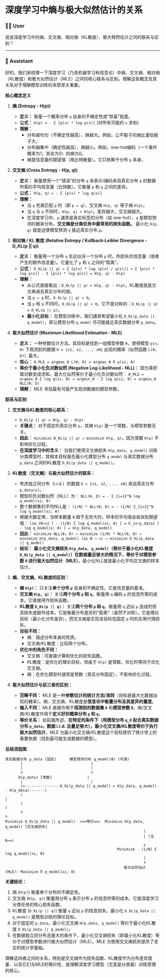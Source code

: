 # 深度学习中熵与极大似然估计的关系

### 🧑‍💻 User

说说深度学习中的熵、交叉熵、相对熵（KL散度）、极大释然估计之间的联系与区别？

---

### 🤖 Assistant

好的，我们来梳理一下深度学习（乃至机器学习和信息论）中熵、交叉熵、相对熵（KL散度）和极大似然估计（MLE）之间的核心联系与区别。理解这些概念及其关系对于理解模型训练的本质至关重要。

**核心概念定义**

1.  **熵 (Entropy - H(p))**
    *   **定义：** 衡量一个概率分布 `p` 自身的不确定性或“惊喜”程度。
    *   **公式：** `H(p) = - Σ [p(x) * log p(x)]` (对所有可能的 `x` 求和)
    *   **理解：**
        *   分布越均匀（不确定性越高），熵越大。例如，公平骰子的熵比灌铅骰子大。
        *   分布越集中（确定性越高），熵越小。例如，one-hot编码（一个事件概率为1，其余为0）的熵为0。
        *   熵是信息量的期望值（用比特衡量）。它只依赖于分布 `p` 本身。

2.  **交叉熵 (Cross Entropy - H(p, q))**
    *   **定义：** 衡量使用一个“错误”的分布 `q` 来表示/编码来自真实分布 `p` 的数据所需的平均信息量（比特数）。它衡量 `p` 和 `q` 之间的差异。
    *   **公式：** `H(p, q) = - Σ [p(x) * log q(x)]`
    *   **理解：**
        *   当 `q` 完美匹配 `p` 时（即 `p = q`），交叉熵 `H(p, q)` 等于熵 `H(p)`。
        *   当 `q` 与 `p` 不同时，`H(p, q) > H(p)`。差异越大，交叉熵越大。
        *   在深度学习中，`p` 通常是真实标签的分布（如 one-hot），`q` 是模型预测的概率分布。**交叉熵是分类任务中最常用的损失函数。** 最小化 `H(p, q)` 就是迫使模型预测 `q` 接近真实分布 `p`。

3.  **相对熵 / KL 散度 (Relative Entropy / Kullback-Leibler Divergence - D_KL(p || q))**
    *   **定义：** 衡量用一个分布 `q` 去近似另一个分布 `p` 时，所损失的信息量（或者产生的额外信息量）。它量化了 `p` 和 `q` 之间的“距离”。
    *   **公式：** `D_KL(p || q) = Σ [p(x) * log (p(x) / q(x))] = Σ [p(x) * log p(x)] - Σ [p(x) * log q(x)] = H(p, q) - H(p)`
    *   **理解：**
        *   从公式直接看出：`D_KL(p || q) = H(p, q) - H(p)`。KL散度就是交叉熵减去真实分布的熵。
        *   当 `p = q` 时，`D_KL(p || q) = 0`。
        *   当 `p` 和 `q` 不同时，`D_KL(p || q) > 0`。它不是对称的：`D_KL(p || q) ≠ D_KL(q || p)`。
        *   **最小化目标：** 在模型训练中，我们通常希望最小化 `D_KL(p_data || q_model)`，即让模型分布 `q_model` 尽可能接近真实数据分布 `p_data`。

4.  **极大似然估计 (Maximum Likelihood Estimation - MLE)**
    *   **定义：** 一种参数估计方法。其目标是找到一组模型参数 `θ`，使得模型 `q(x; θ)` 下观测到的数据 `D = {x1, x2, ..., xN}` 出现的概率（似然函数 `L(θ; D)`）最大。
    *   **核心：** `θ_MLE = argmax_θ L(θ; D) = argmax_θ Π q(xi; θ)`
    *   **等价于最小化负对数似然 (Negative Log-Likelihood - NLL)：** 因为乘积取对数变成求和，最大化似然等价于最小化负对数似然：
        `θ_MLE = argmax_θ Σ log q(xi; θ) = argmin_θ - Σ log q(xi; θ) = argmin_θ NLL(θ; D)`
    *   **理解：** MLE 寻找最有可能产生观测数据的模型参数。

**联系与区别**

1.  **交叉熵与KL散度的核心联系：**
    *   `D_KL(p || q) = H(p, q) - H(p)`
    *   **关键点：** 对于固定的真实分布 `p`，其熵 `H(p)` 是一个常数，与模型参数无关。
    *   **因此：** `minimize D_KL(p || q) ⇔ minimize H(p, q)`。因为常数 `H(p)` 不影响优化过程。
    *   **在深度学习中的含义：** 当我们使用交叉熵损失 `H(p_data, q_model)` 训练分类模型时，其根本目标是在最小化模型分布 `q_model` 与真实数据分布 `p_data` 之间的KL散度 `D_KL(p_data || q_model)`。

2.  **KL散度（交叉熵）与极大似然估计的联系：**
    *   考虑独立同分布（i.i.d.）的数据 `D = {x1, x2, ..., xN}` 来自真实分布 `p_data(x)`。
    *   模型的负对数似然（NLL）为：
        `NLL(θ; D) = - Σ_{i=1}^N log q_model(xi; θ)`
    *   整个数据集的平均NLL是：
        `(1/N) * NLL(θ; D) = - (1/N) Σ_{i=1}^N log q_model(xi; θ)`
    *   根据大数定律，当样本数量 `N` 趋于无穷大时，样本的平均值会收敛到期望值：
        `lim_{N→∞} [ - (1/N) Σ log q_model(xi; θ) ] = E_{x~p_data} [ - log q_model(x; θ) ] = H(p_data, q_model)`
    *   **因此：**
        `minimize NLL(θ; D) ⇔ minimize (1/N) * NLL(θ; D) ⇔ minimize H(p_data, q_model) (as N → ∞) ⇔ minimize D_KL(p_data || q_model)`
    *   **结论：** **最小化交叉熵损失 `H(p_data, q_model)`（等价于最小化KL散度 `D_KL(p_data || q_model)`）在数据量足够大的情况下，等价于对模型参数 `θ` 进行极大似然估计（MLE）**。最小化NLL就是最小化平均交叉熵的样本估计。

3.  **熵、交叉熵、KL散度的区别：**
    *   **熵 `H(p)`：** 只关注**单个分布 `p`** 自身的不确定性。它是信息量的基准。
    *   **交叉熵 `H(p, q)`：** 关注**两个分布 `p` 和 `q`**。衡量用 `q` 编码 `p` 的信息所需的成本。它直接用作损失函数。
    *   **KL散度 `D_KL(p || q)`：** 关注**两个分布 `p` 和 `q`**。衡量用 `q` 近似 `p` 造成的信息损失或额外成本。它是衡量分布差异的“距离”（虽然不对称）。它是理论目标（最小化分布差异），而交叉熵是实现该目标在固定 `p` 时的实用代理损失。
    *   **目标不同：**
        *   熵：描述分布本身的性质。
        *   交叉熵/KL散度：比较两个分布。
    *   **优化中的角色不同：**
        *   交叉熵：可直接计算和优化的损失函数。
        *   KL散度：是优化的理论目标，但由于 `H(p)` 是常数，优化时等同于优化交叉熵。
        *   熵：在优化模型时通常是常数（真实分布固定），不影响优化过程。

4.  **极大似然估计与前三者的区别：**
    *   **范畴不同：** MLE 是一种**参数估计的统计方法/准则**（目标是最大化数据出现的概率）。熵、交叉熵、KL散度是**信息论中衡量分布及其差异的量度**。
    *   **输入不同：** MLE 直接作用于**观测到的数据集 `D`** 和**模型参数 `θ`**。熵/交叉熵/KL散度作用于**定义好的概率分布 `p` 和 `q`**。
    *   **等价关系：** 如前面所述，**在特定的条件下（用模型分布 `q_θ` 拟合真实数据分布 `p_data`，数据 i.i.d. 且量足够大），最小化交叉熵/KL散度等价于执行极大似然估计**。MLE 为最小化交叉熵/KL散度这个目标提供了统计学上的重要依据（找到最可能生成数据的模型）。

**总结流程图**

```
真实数据分布 p_data (固定)      模型预测分布 q_model(θ) (可调)
       |                               |
       |                               |
       v                               v
      H(p_data) [常数]                |
       |                               |
       |<----------------D_KL(p_data || q_model) = H(p_data, q_model) - H(p_data)-------|
       |                                                                 |
       |                                                                 |
       v                                                                 v
Minimize D_KL(p_data || q_model)  <==等价==>  Minimize H(p_data, q_model) [交叉熵损失]
                                                               |
                                                               | (当 N→∞)
                                                               v
                                                   Minimize - (1/N) Σ log q_model(xi; θ)
                                                               |
                                                               v
                                                      极大似然估计 (MLE): Maximize Π q_model(xi; θ)
```

**关键结论：**

1.  熵 (`H(p)`) 衡量单个分布的不确定性。
2.  交叉熵 (`H(p, q)`) 衡量用分布 `q` 表示分布 `p` 的信息所需的成本。它是深度学习分类任务的核心损失函数。
3.  KL散度 (`D_KL(p || q)`) 衡量 `q` 近似 `p` 的信息损失。最小化 `D_KL(p_data || q_model)` 是模型训练的理论目标。
4.  对于固定的 `p_data`，最小化交叉熵 `H(p_data, q_model)` 等价于最小化KL散度 `D_KL(p_data || q_model)`。
5.  在数据独立同分布且量大的条件下，最小化交叉熵损失（即最小化KL散度）等价于对模型参数进行极大似然估计（MLE）。MLE 为使用交叉熵损失提供了坚实的统计学基础。

理解这四者之间的关系，特别是交叉熵作为损失函数、KL散度作为分布差异度量、以及它们与MLE的等价性，是理解深度学习模型（尤其是分类器）训练原理的核心。